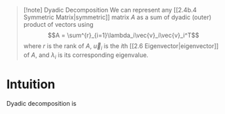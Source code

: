 > [!note] Dyadic Decomposition
> We can represent any [[2.4b.4 Symmetric Matrix|symmetric]] matrix $A$ as a sum of dyadic (outer) product of vectors using
> $$A = \sum^{r}_{i=1}\lambda_i\vec{v}_i\vec{v}_i^T$$
> where $r$ is the rank of $A$, $\vec{u}_i$ is the $i$th [[2.6 Eigenvector|eigenvector]] of $A$, and $\lambda_i$ is its corresponding eigenvalue.

# Intuition
Dyadic decomposition is 